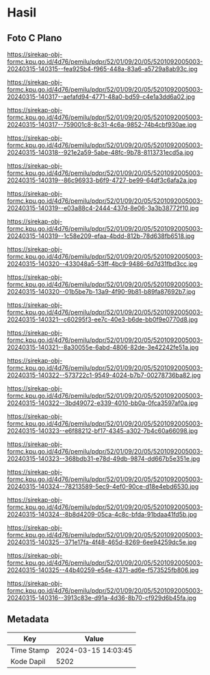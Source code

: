 # Hasil

## Foto C Plano

https://sirekap-obj-formc.kpu.go.id/4d76/pemilu/pdpr/52/01/09/20/05/5201092005003-20240315-140315--fea925b4-f965-448a-83a6-a5729a8ab93c.jpg

https://sirekap-obj-formc.kpu.go.id/4d76/pemilu/pdpr/52/01/09/20/05/5201092005003-20240315-140317--aefafd94-4771-48a0-bd59-c4e1a3dd6a02.jpg

https://sirekap-obj-formc.kpu.go.id/4d76/pemilu/pdpr/52/01/09/20/05/5201092005003-20240315-140317--759001c8-8c31-4c6a-9852-74b4cbf930ae.jpg

https://sirekap-obj-formc.kpu.go.id/4d76/pemilu/pdpr/52/01/09/20/05/5201092005003-20240315-140318--921e2a59-5abe-48fc-9b78-8113731ecd5a.jpg

https://sirekap-obj-formc.kpu.go.id/4d76/pemilu/pdpr/52/01/09/20/05/5201092005003-20240315-140319--86c96933-b6f9-4727-be99-64df3c6afa2a.jpg

https://sirekap-obj-formc.kpu.go.id/4d76/pemilu/pdpr/52/01/09/20/05/5201092005003-20240315-140319--e03a88c4-2444-437d-8e06-3a3b38772f10.jpg

https://sirekap-obj-formc.kpu.go.id/4d76/pemilu/pdpr/52/01/09/20/05/5201092005003-20240315-140319--1c58e209-efaa-4bdd-812b-78d638fb6518.jpg

https://sirekap-obj-formc.kpu.go.id/4d76/pemilu/pdpr/52/01/09/20/05/5201092005003-20240315-140320--433048a5-53ff-4bc9-9486-6d7d31fbd3cc.jpg

https://sirekap-obj-formc.kpu.go.id/4d76/pemilu/pdpr/52/01/09/20/05/5201092005003-20240315-140320--01b5be7b-13a9-4f90-9b81-b89fa87692b7.jpg

https://sirekap-obj-formc.kpu.go.id/4d76/pemilu/pdpr/52/01/09/20/05/5201092005003-20240315-140321--c60295f3-ee7c-40e3-b6de-bb0f9e0770d8.jpg

https://sirekap-obj-formc.kpu.go.id/4d76/pemilu/pdpr/52/01/09/20/05/5201092005003-20240315-140321--8a30055e-6abd-4806-82de-3e42242fe51a.jpg

https://sirekap-obj-formc.kpu.go.id/4d76/pemilu/pdpr/52/01/09/20/05/5201092005003-20240315-140322--573722c1-9549-4024-b7b7-00278736ba82.jpg

https://sirekap-obj-formc.kpu.go.id/4d76/pemilu/pdpr/52/01/09/20/05/5201092005003-20240315-140322--3bd49072-e339-4010-bb0a-0fca3597af0a.jpg

https://sirekap-obj-formc.kpu.go.id/4d76/pemilu/pdpr/52/01/09/20/05/5201092005003-20240315-140323--e6f88212-bf17-4345-a302-7b4c60a66098.jpg

https://sirekap-obj-formc.kpu.go.id/4d76/pemilu/pdpr/52/01/09/20/05/5201092005003-20240315-140323--368bdb31-e78d-49db-9874-dd667b5e351e.jpg

https://sirekap-obj-formc.kpu.go.id/4d76/pemilu/pdpr/52/01/09/20/05/5201092005003-20240315-140324--78213589-5ec9-4ef0-90ce-d18e4ebd6530.jpg

https://sirekap-obj-formc.kpu.go.id/4d76/pemilu/pdpr/52/01/09/20/05/5201092005003-20240315-140324--8b8d4209-05ca-4c8c-bfda-91bdaa41fd5b.jpg

https://sirekap-obj-formc.kpu.go.id/4d76/pemilu/pdpr/52/01/09/20/05/5201092005003-20240315-140325--371e17fa-4f48-465d-8269-6ee94259dc5e.jpg

https://sirekap-obj-formc.kpu.go.id/4d76/pemilu/pdpr/52/01/09/20/05/5201092005003-20240315-140325--44b40259-e54e-4371-ad6e-f573525fb806.jpg

https://sirekap-obj-formc.kpu.go.id/4d76/pemilu/pdpr/52/01/09/20/05/5201092005003-20240315-140316--3913c83e-d91a-4d36-8b70-cf929d6b45fa.jpg


## Metadata

| Key        | Value               |
| ---------- | ------------------- |
| Time Stamp | 2024-03-15 14:03:45 |
| Kode Dapil | 5202                |



